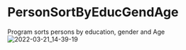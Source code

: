 # PersonSortByEducGendAge
Program sorts persons by education, gender and Age
![2022-03-21_14-39-19](https://user-images.githubusercontent.com/59477654/159255774-c0de1a60-eaab-46ef-9d23-59c2ba343f46.png)
